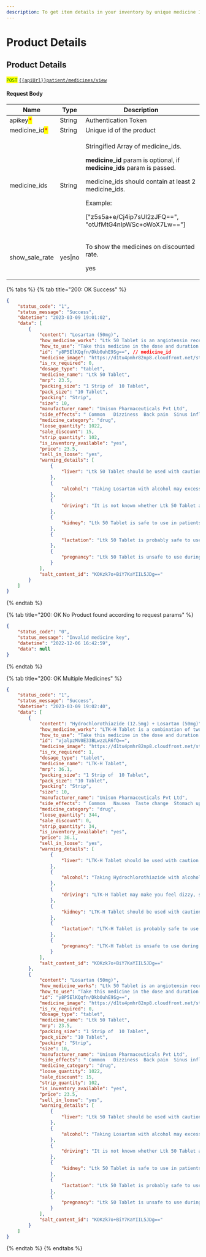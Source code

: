 ```yaml
---
description: To get item details in your inventory by unique medicine Id.
---
```


# Product Details

## Product Details

<mark style="color:green;">`POST`</mark> [`{{apiUrl}}patient/medicines/view`](https://api.evitalrx.in/v1/patient/medicines/view)

#### Request Body

| Name                                           | Type    | Description                                                                                                                                                                                                                                                                                                     |
| ---------------------------------------------- | ------- | --------------------------------------------------------------------------------------------------------------------------------------------------------------------------------------------------------------------------------------------------------------------------------------------------------------- |
| apikey<mark style="color:red;">\*</mark>       | String  | Authentication Token                                                                                                                                                                                                                                                                                            |
| medicine\_id<mark style="color:red;">\*</mark> | String  | Unique id of the product                                                                                                                                                                                                                                                                                        |
| medicine\_ids                                  | String  | <p>Stringified Array of medicine_ids.</p><p></p><p><strong>medicine_id</strong> param is optional, if <strong>medicine_ids</strong> param is passed.</p><p></p><p>medicine_ids should contain at least 2 medicine_ids.</p><p></p><p>Example:</p><p>["z5s5a+e/Cj4ip7sUl2zJFQ==", "otUfMtG4nIpWSc+oWoX7Lw=="]</p> |
| show\_sale\_rate                               | yes\|no | <p>To show the medicines on discounted rate. </p><p></p><p>yes | price = mrp - discount</p><p></p><p>no | price = mrp</p><p></p><p>Default: no</p>                                                                                                                                                              |

{% tabs %}
{% tab title="200: OK Success" %}
```json
{
    "status_code": "1",
    "status_message": "Success",
    "datetime": "2023-03-09 19:01:02",
    "data": [
        {
            "content": "Losartan (50mg)",
            "how_medicine_works": "Ltk 50 Tablet is an angiotensin receptor blocker (ARB). It relaxes blood vessel by blocking the action of a chemical that usually makes blood vessels tighter. This lowers the blood pressure, allowing the blood to flow more smoothly to different organs and the heart to pump more efficiently.",
            "how_to_use": "Take this medicine in the dose and duration as advised by your doctor. Swallow it as a whole. Do not chew, crush or break it. Ltk 50 Tablet may be taken with or without food, but it is better to take it at a fixed time.",
            "id": "y8P5ElKQqfn/Dkb0uhE9Sg==", // medicine_id
            "medicine_image": "https://d1tu4pmhr82np8.cloudfront.net/storage/medicines/default.jpg",
            "is_rx_required": 0,
            "dosage_type": "tablet",
            "medicine_name": "Ltk 50 Tablet",
            "mrp": 23.5,
            "packing_size": "1 Strip of  10 Tablet",
            "pack_size": "10 Tablet",
            "packing": "Strip",
            "size": 10,
            "manufacturer_name": "Unison Pharmaceuticals Pvt Ltd",
            "side_effects": " Common   Dizziness  Back pain  Sinus inflammation  Increased potassium level in blood  ",
            "medicine_category": "drug",
            "loose_quantity": 1022,
            "sale_discount": 15,
            "strip_quantity": 102,
            "is_inventory_available": "yes",
            "price": 23.5,
            "sell_in_loose": "yes",
            "warning_details": [
                {
                    "liver": "Ltk 50 Tablet should be used with caution in patients with liver disease. Dose adjustment of Ltk 50 Tablet may be needed. Please consult your doctor.<br>Use of Ltk 50 Tablet is not recommended in patients with severe liver disease."
                },
                {
                    "alcohol": "Taking Losartan with alcohol may excessively lower the blood pressure."
                },
                {
                    "driving": "It is not known whether Ltk 50 Tablet alters the ability to drive. Do not drive if you experience any symptoms that affect your ability to concentrate and react."
                },
                {
                    "kidney": "Ltk 50 Tablet is safe to use in patients with kidney disease. No dose adjustment of Ltk 50 Tablet is recommended.<br>However, talk to your doctor if you have any underlying kidney disease. Regular monitoring of blood pressure is recommended for better dose adjustment."
                },
                {
                    "lactation": "Ltk 50 Tablet is probably safe to use during lactation.  Limited human data suggests that the drug does not represent a significant risk to the baby."
                },
                {
                    "pregnancy": "Ltk 50 Tablet is unsafe to use during pregnancy.<br>There is positive evidence of human fetal risk, but the benefits from use in pregnant women may be acceptable despite the risk, for example in life-threatening situations. Please consult your doctor."
                }
            ],
            "salt_content_id": "KOKzk7o+BiY7KaYIIL5JDg=="
        }
    ]
}
```
{% endtab %}

{% tab title="200: OK No Product found according to request params" %}
```json
{
    "status_code": "0",
    "status_message": "Invalid medicine key",
    "datetime": "2022-12-06 16:42:59",
    "data": null
}
```
{% endtab %}

{% tab title="200: OK Multiple Medicines" %}
```json
{
    "status_code": "1",
    "status_message": "Success",
    "datetime": "2023-03-09 19:02:40",
    "data": [
        {
            "content": "Hydrochlorothiazide (12.5mg) + Losartan (50mg)",
            "how_medicine_works": "LTK-H Tablet is a combination of two medicines: Losartan and Hydrochlorothiazide, which lowers the blood pressure effectively. Losartan is an angiotensin receptor blocker (ARB). It works by blocking the hormone angiotensin thereby relaxing blood vessels. This allows the blood to flow more smoothly and the heart to pump more efficiently. Hydrochlorothiazide is a diuretic that removes extra water and certain electrolytes from the body. Over time it also relaxes blood vessels and improves blood flow.",
            "how_to_use": "Take this medicine in the dose and duration as advised by your doctor. Swallow it as a whole. Do not chew, crush or break it. LTK-H Tablet may be taken with or without food, but it is better to take it at a fixed time.",
            "id": "vjalpzMV0E33BLwzzLR6fQ==",
            "medicine_image": "https://d1tu4pmhr82np8.cloudfront.net/storage/medicines/default.jpg",
            "is_rx_required": 1,
            "dosage_type": "tablet",
            "medicine_name": "LTK-H Tablet",
            "mrp": 36.1,
            "packing_size": "1 Strip of  10 Tablet",
            "pack_size": "10 Tablet",
            "packing": "Strip",
            "size": 10,
            "manufacturer_name": "Unison Pharmaceuticals Pvt Ltd",
            "side_effects": " Common   Nausea  Taste change  Stomach upset  Diarrhea  Headache  Dizziness  Weakness  Decreased blood pressure  Increased blood uric acid  Increased blood lipid level  Glucose intolerance  Electrolyte imbalance  ",
            "medicine_category": "drug",
            "loose_quantity": 344,
            "sale_discount": 0,
            "strip_quantity": 34,
            "is_inventory_available": "yes",
            "price": 36.1,
            "sell_in_loose": "yes",
            "warning_details": [
                {
                    "liver": "LTK-H Tablet should be used with caution in patients with liver disease. Dose adjustment of LTK-H Tablet may be needed. Please consult your doctor."
                },
                {
                    "alcohol": "Taking Hydrochlorothiazide with alcohol may have additive effects in lowering blood pressure. You may experience headache, dizziness, lightheadedness, fainting, and/or changes in pulse or heart rate."
                },
                {
                    "driving": "LTK-H Tablet may make you feel dizzy, sleepy, tired, or decrease alertness. If this happens, do not drive."
                },
                {
                    "kidney": "LTK-H Tablet should be used with caution in patients with severe kidney disease. Dose adjustment of LTK-H Tablet may be needed. Please consult your doctor.<br>Use of LTK-H Tablet is not recommended in patients with severe kidney disease."
                },
                {
                    "lactation": "LTK-H Tablet is probably safe to use during lactation.  Limited human data suggests that the drug does not represent a significant risk to the baby."
                },
                {
                    "pregnancy": "LTK-H Tablet is unsafe to use during pregnancy.<br>There is positive evidence of human fetal risk, but the benefits from use in pregnant women may be acceptable despite the risk, for example in life-threatening situations. Please consult your doctor."
                }
            ],
            "salt_content_id": "KOKzk7o+BiY7KaYIIL5JDg=="
        },
        {
            "content": "Losartan (50mg)",
            "how_medicine_works": "Ltk 50 Tablet is an angiotensin receptor blocker (ARB). It relaxes blood vessel by blocking the action of a chemical that usually makes blood vessels tighter. This lowers the blood pressure, allowing the blood to flow more smoothly to different organs and the heart to pump more efficiently.",
            "how_to_use": "Take this medicine in the dose and duration as advised by your doctor. Swallow it as a whole. Do not chew, crush or break it. Ltk 50 Tablet may be taken with or without food, but it is better to take it at a fixed time.",
            "id": "y8P5ElKQqfn/Dkb0uhE9Sg==",
            "medicine_image": "https://d1tu4pmhr82np8.cloudfront.net/storage/medicines/default.jpg",
            "is_rx_required": 0,
            "dosage_type": "tablet",
            "medicine_name": "Ltk 50 Tablet",
            "mrp": 23.5,
            "packing_size": "1 Strip of  10 Tablet",
            "pack_size": "10 Tablet",
            "packing": "Strip",
            "size": 10,
            "manufacturer_name": "Unison Pharmaceuticals Pvt Ltd",
            "side_effects": " Common   Dizziness  Back pain  Sinus inflammation  Increased potassium level in blood  ",
            "medicine_category": "drug",
            "loose_quantity": 1022,
            "sale_discount": 15,
            "strip_quantity": 102,
            "is_inventory_available": "yes",
            "price": 23.5,
            "sell_in_loose": "yes",
            "warning_details": [
                {
                    "liver": "Ltk 50 Tablet should be used with caution in patients with liver disease. Dose adjustment of Ltk 50 Tablet may be needed. Please consult your doctor.<br>Use of Ltk 50 Tablet is not recommended in patients with severe liver disease."
                },
                {
                    "alcohol": "Taking Losartan with alcohol may excessively lower the blood pressure."
                },
                {
                    "driving": "It is not known whether Ltk 50 Tablet alters the ability to drive. Do not drive if you experience any symptoms that affect your ability to concentrate and react."
                },
                {
                    "kidney": "Ltk 50 Tablet is safe to use in patients with kidney disease. No dose adjustment of Ltk 50 Tablet is recommended.<br>However, talk to your doctor if you have any underlying kidney disease. Regular monitoring of blood pressure is recommended for better dose adjustment."
                },
                {
                    "lactation": "Ltk 50 Tablet is probably safe to use during lactation.  Limited human data suggests that the drug does not represent a significant risk to the baby."
                },
                {
                    "pregnancy": "Ltk 50 Tablet is unsafe to use during pregnancy.<br>There is positive evidence of human fetal risk, but the benefits from use in pregnant women may be acceptable despite the risk, for example in life-threatening situations. Please consult your doctor."
                }
            ],
            "salt_content_id": "KOKzk7o+BiY7KaYIIL5JDg=="
        }
    ]
}
```
{% endtab %}
{% endtabs %}
